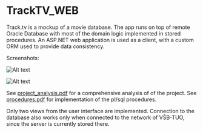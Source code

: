 # TrackTV_WEB
Track.tv is a mockup of a movie database. The app runs on top of remote Oracle Database with most of the domain logic implemented in stored procedures. An ASP.NET web application is used as a client, with a custom ORM used to provide data consistency.

Screenshots:

![Alt text](TrackTV_WEB/blob/master/profile.png?raw=true "Profile page with personalised statistics")

![Alt text](TrackTV_WEB/blob/master/addshow.png?raw=true "Interface for manipulating with the movies/tv shows database")

See [project_analysis.pdf](TrackTV_WEB/blob/master/project_analysis.pdf)  for a comprehensive analysis of of the project.
See [procedures.pdf](TrackTV_WEB/blob/master/procedures.pdf) for implementation of the pl/sql procedures.

Only two views from the user interface are implemented. Connection to the database also works only when connected to the network of VŠB-TUO, since the server is currently stored there.

